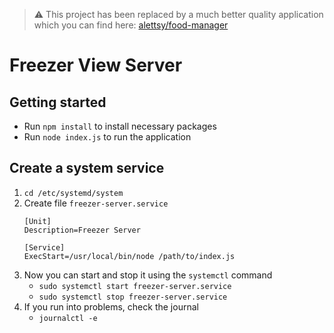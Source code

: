 > ⚠️ This project has been replaced by a much better quality application which you can find here: [alettsy/food-manager](https://github.com/alettsy/food-manager)

# Freezer View Server

## Getting started

- Run `npm install` to install necessary packages
- Run `node index.js` to run the application

## Create a system service

1. `cd /etc/systemd/system`
2. Create file `freezer-server.service`
    ```
    [Unit]
    Description=Freezer Server

    [Service]
    ExecStart=/usr/local/bin/node /path/to/index.js
    ```
3. Now you can start and stop it using the `systemctl` command
    - `sudo systemctl start freezer-server.service`
    - `sudo systemctl stop freezer-server.service`
4. If you run into problems, check the journal
    - `journalctl -e`
